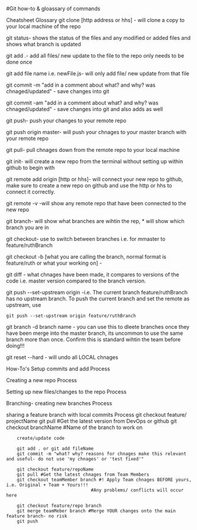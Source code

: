 #Git how-to & gloassary of commands

Cheatsheet Glossary 
git clone [http address or hhs] -   will clone a copy to your local machine of the repo

git status-  shows the status of the files and any modified or added files and shows what branch is updated

git add .-   add all files/ new update to the file to the repo only needs to be done once 

git add file name i.e. newFile.js-  will only add file/ new update from that file

git commit -m "add in a comment about what? and why? was chnaged/updated" -     save changes into git

git commit -am "add in a comment about what? and why? was chnaged/updated" -    save changes into git and also adds as well

git push-   push your changes to your remote repo 

git push origin master-     will push your chnages to your master branch with your remote repo

git pull-   pull chnages down from the remote repo to your local machine

git init- will create a new repo from the terminal without setting up within github to begin with

git remote add origin [http or hhs]-    will connect your new repo to github, make sure to create a new repo on github and use the http or hhs to connect it correctly.

git remote -v   -will show any remote repo that have been connected to the new repo

git branch- will show what branches are wihtin the rep, * will show which branch you are in  

git checkout- use to switch between branches i.e. for mmaster to feature/ruthBranch

git checkout -b [what you are calling the branch, normal format is feature/ruth or what your working on] -  

git diff -  what chnages have been made, it compares to versions of the code i.e. master version compared to the branch version. 

git push --set-upstream origin  -i.e. The current branch feature/ruthBranch has no upstream branch.
To push the current branch and set the remote as upstream, use

    git push --set-upstream origin feature/ruthBranch

git branch -d branch name   - you can use this to dleete branches once they have been merge into the master branch, its uncommon to use the same branch more than once. Confirm this is standard wihtin the team before doing!!!

git reset --hard    - will undo all LOCAL chnages


How-To's 
    Setup commits and add 
        Process
        
Creating a new repo
    Process

Setting up new files/changes to the repo 
    Process

Branching- creating new branches
    Process

sharing a feature branch with local commits
    Process
        git checkout feature/ projectName
        git pull                #Get the latest version from DevOps or github
        git checkout branchName #Name of the branch to work on 

        create/update code 

        git add . or git add fileName 
        git commit -m "what? why? reasons for chnages make this relevant and useful- do not use 'my chnages' or 'test fixed'"

        git checkout feature/repoName 
        git pull #Get the latest chnages from Team Members
        git checkout teamMember branch #! Apply Team chnages BEFORE yours, i.e. Original + Team + Yours!!!
                                    #Any problems/ conflicts will occur here
        
        git checkout feature/repo branch
        git merge teamMeber branch #Merge YOUR changes onto the main feature branch- no risk 
        git push


